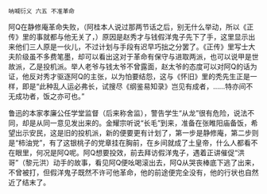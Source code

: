     呐喊衍义 六五 不准革命 

   阿Q在静修庵革命失败，（阿桂本人说过那两节话之后，别无什么举动，所以《正传》里的事就都与他无关了，）原因是赵秀才与钱假洋鬼子先下了手，这里显示出来他们三人原是一伙儿，不过计划与手段有迟早巧拙之分罢了。《正传》里写士大夫阶级虽不多费笔墨，却可以看出这对于革命有保守与进取两派，也可以说甲是世故派，乙是投机派。举人老爷与钱太爷不曾露面，赵太爷的态度可以对阿Q的话为证，他反对秀才驱逐阿Q的主张，以为怕要结怨，这与《怀旧》里的秃先生正是一样，即是“此种乱人运必弗长，试搜尽《纲鉴易知录》岂见有成者，……特亦间不无成功者，饭之亦可也。”

   鲁迅的本家孝廉公任学堂监督（后来称舍监），警告学生“从龙”很有危险，说法不同，却是从同一意见发出来的。金耀宗听说“长毛”到来，准备在张睢阳庙备饭，希望出示安民，这是旧的投机派，新的便要更有计划了，第一步是静修庵，第二步则是“柿油党”，有了这银桃子的党章挂在胸前，在乡间就成了土皇帝，什么人都看不在眼里，何况是阿Q呢。阿Q想要投效，前去拜访假洋鬼子，遇着正讲催促“洪哥”（黎元洪）动手的故事，看见阿Q便吆喝滚出去，阿Q从哭丧棒底下逃了出来，不曾被打，但假洋鬼子既然不许可他革命，他的前途便完全没有，他的行状也自然近了结末了。

